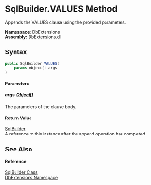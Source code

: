 SqlBuilder.VALUES Method
========================
Appends the VALUES clause using the provided parameters.
  
**Namespace:** [DbExtensions][1]  
**Assembly:** DbExtensions.dll

Syntax
------

```csharp
public SqlBuilder VALUES(
	params Object[] args
)
```

#### Parameters

##### *args*  [Object][2][]
The parameters of the clause body.

#### Return Value
[SqlBuilder][3]  
A reference to this instance after the append operation has completed.

See Also
--------

#### Reference
[SqlBuilder Class][3]  
[DbExtensions Namespace][1]  

[1]: ../README.md
[2]: https://learn.microsoft.com/dotnet/api/system.object
[3]: README.md